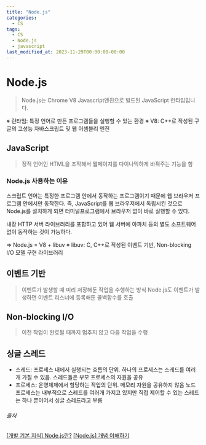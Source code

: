 ```yaml
---
title: "Node.js"
categories:
  - CS
tags:
  - CS
  - Node.js
  - javascript
last_modified_at: 2023-11-29T00:00:00-00:00
---
```


# Node.js

> Node.js는 Chrome V8 Javascript엔진으로 빌드된 JavaScript 런타임입니다.

※ 런타임: 특정 언어로 만든 프로그램들을 실행할 수 있는 환경
※ V8: C++로 작성된 구글의 고성능 자바스크립트 및 웹 어셈블리 엔진

## JavaScript

> 정적 언어인 HTML을 조작해서 웹페이지를 다이나믹하게 바꿔주는 기능을 함

### Node.js 사용하는 이유

스크립트 언어는 특정한 프로그램 안에서 동작하는 프로그램이기 때문에 웹 브라우저 프로그램 안에서만 동작한다. 즉, JavaScript를 웹 브라우저에서 독립시킨 것으로 Node.js를 설치하게 되면 터미널프로그램에서 브라우저 없이 바로 실행할 수 있다.

내장 HTTP 서버 라이브러리를 포함하고 있어 웹 서버에 아파치 등의 별도 소프트웨어 없이 동작하는 것이 가능하다.

=> Node.js = V8 + libuv
※ libuv: C, C++로 작성된 이벤트 기반, Non-blocking I/O 모델 구현 라이브러리

## 이벤트 기반

> 이벤트가 발생할 때 미리 저장해둔 작업을 수행하는 방식
> Node.js도 이벤트가 발생하면 이벤트 리스너에 등록해둔 콜백함수를 호출

## Non-blocking I/O

> 이전 작업이 완료될 때까지 멈추지 않고 다음 작업을 수행

## 싱글 스레드

- 스레드: 프로세스 내에서 실행되는 흐름의 단위. 하나의 프로세스는 스레드를 여러개 가질 수 있음. 스레드들은 부모 프로세스의 자원을 공유
- 프로세스: 운영체제에서 할당하는 작업의 단위. 메모리 자원을 공유하지 않음
  노드 프로세스는 내부적으로 스레드를 여러개 가지고 있지만 직접 제어할 수 있는 스레드는 하나 뿐이어서 싱글 스레드라고 부름

###### 출처

[[개발 기본 지식] Node.js란?](https://velog.io/@remon/%EA%B0%9C%EB%B0%9C-%EA%B8%B0%EB%B3%B8-%EC%A7%80%EC%8B%9D-Node.js%EB%9E%80)
[[Node.js] 개념 이해하기](https://hanamon.kr/nodejs-%EA%B0%9C%EB%85%90-%EC%9D%B4%ED%95%B4%ED%95%98%EA%B8%B0/)
